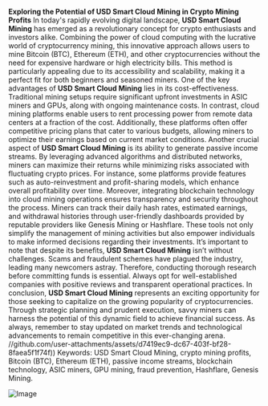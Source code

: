**Exploring the Potential of USD Smart Cloud Mining in Crypto Mining Profits**
In today's rapidly evolving digital landscape, **USD Smart Cloud Mining** has emerged as a revolutionary concept for crypto enthusiasts and investors alike. Combining the power of cloud computing with the lucrative world of cryptocurrency mining, this innovative approach allows users to mine Bitcoin (BTC), Ethereum (ETH), and other cryptocurrencies without the need for expensive hardware or high electricity bills. This method is particularly appealing due to its accessibility and scalability, making it a perfect fit for both beginners and seasoned miners.
One of the key advantages of **USD Smart Cloud Mining** lies in its cost-effectiveness. Traditional mining setups require significant upfront investments in ASIC miners and GPUs, along with ongoing maintenance costs. In contrast, cloud mining platforms enable users to rent processing power from remote data centers at a fraction of the cost. Additionally, these platforms often offer competitive pricing plans that cater to various budgets, allowing miners to optimize their earnings based on current market conditions.
Another crucial aspect of **USD Smart Cloud Mining** is its ability to generate passive income streams. By leveraging advanced algorithms and distributed networks, miners can maximize their returns while minimizing risks associated with fluctuating crypto prices. For instance, some platforms provide features such as auto-reinvestment and profit-sharing models, which enhance overall profitability over time.
Moreover, integrating blockchain technology into cloud mining operations ensures transparency and security throughout the process. Miners can track their daily hash rates, estimated earnings, and withdrawal histories through user-friendly dashboards provided by reputable providers like Genesis Mining or Hashflare. These tools not only simplify the management of mining activities but also empower individuals to make informed decisions regarding their investments.
It’s important to note that despite its benefits, **USD Smart Cloud Mining** isn’t without challenges. Scams and fraudulent schemes have plagued the industry, leading many newcomers astray. Therefore, conducting thorough research before committing funds is essential. Always opt for well-established companies with positive reviews and transparent operational practices.
In conclusion, **USD Smart Cloud Mining** represents an exciting opportunity for those seeking to capitalize on the growing popularity of cryptocurrencies. Through strategic planning and prudent execution, savvy miners can harness the potential of this dynamic field to achieve financial success. As always, remember to stay updated on market trends and technological advancements to remain competitive in this ever-changing arena. 
 //github.com/user-attachments/assets/d7419ec9-dc67-403f-bf28-8faea5f1f74f))
Keywords: USD Smart Cloud Mining, crypto mining profits, Bitcoin (BTC), Ethereum (ETH), passive income streams, blockchain technology, ASIC miners, GPU mining, fraud prevention, Hashflare, Genesis Mining.

![Image](https://github.com/user-attachments/assets/d7419ec9-dc67-403f-bf28-8faea5f1f74f)
